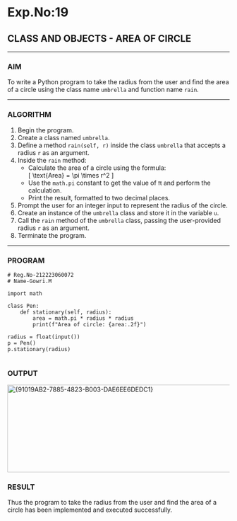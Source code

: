 # Exp.No:19  
## CLASS AND OBJECTS - AREA OF CIRCLE

---

### AIM  
To write a Python program to take the radius from the user and find the area of a circle using the class name `umbrella` and function name `rain`.

---

### ALGORITHM

1. Begin the program.  
2. Create a class named `umbrella`.  
3. Define a method `rain(self, r)` inside the class `umbrella` that accepts a radius `r` as an argument.  
4. Inside the `rain` method:  
   - Calculate the area of a circle using the formula:  
     \[ \text{Area} = \pi \times r^2 \]  
   - Use the `math.pi` constant to get the value of π and perform the calculation.  
   - Print the result, formatted to two decimal places.  
5. Prompt the user for an integer input to represent the radius of the circle.  
6. Create an instance of the `umbrella` class and store it in the variable `u`.  
7. Call the `rain` method of the `umbrella` class, passing the user-provided radius `r` as an argument.  
8. Terminate the program.

---

### PROGRAM

```
# Reg.No-212223060072
# Name-Gowri.M

import math

class Pen:
    def stationary(self, radius):
        area = math.pi * radius * radius
        print(f"Area of circle: {area:.2f}")

radius = float(input())
p = Pen()
p.stationary(radius)


```

### OUTPUT
<img width="740" height="198" alt="{91019AB2-7885-4823-B003-DAE6EE6DEDC1}" src="https://github.com/user-attachments/assets/3972b4aa-2e8e-4989-947b-6d363a83fb97" />

### RESULT
Thus the program to take the radius from the user and find the area of a circle has been implemented and executed successfully.


